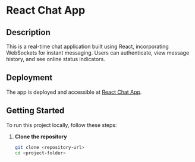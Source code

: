 # React Chat App

## Description
This is a real-time chat application built using React, incorporating WebSockets for instant messaging. Users can authenticate, view message history, and see online status indicators.

## Deployment
The app is deployed and accessible at [React Chat App](https://react-chat-app-frontend-plum.vercel.app/).

## Getting Started
To run this project locally, follow these steps:

1. **Clone the repository**
   ```bash
   git clone <repository-url>
   cd <project-folder>
